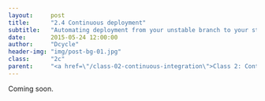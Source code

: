 ```yaml
---
layout:     post
title:      "2.4 Continuous deployment"
subtitle:   "Automating deployment from your unstable branch to your stable branch when your build passes."
date:       2015-05-24 12:00:00
author:     "Dcycle"
header-img: "img/post-bg-01.jpg"
class:      "2c"
parent:     "<a href=\"/class-02-continuous-integration\">Class 2: Continuous integration</a>"
---
```


Coming soon.
